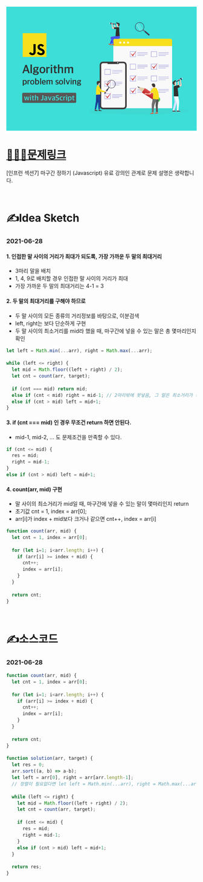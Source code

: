 [![인프런](../인프런표지.jpg)](https://www.inflearn.com/course/%EC%9E%90%EB%B0%94%EC%8A%A4%ED%81%AC%EB%A6%BD%ED%8A%B8-%EC%95%8C%EA%B3%A0%EB%A6%AC%EC%A6%98-%EB%AC%B8%EC%A0%9C%ED%92%80%EC%9D%B4/dashboard)
# [👩🏻‍💻문제링크](https://www.inflearn.com/course/%EC%9E%90%EB%B0%94%EC%8A%A4%ED%81%AC%EB%A6%BD%ED%8A%B8-%EC%95%8C%EA%B3%A0%EB%A6%AC%EC%A6%98-%EB%AC%B8%EC%A0%9C%ED%92%80%EC%9D%B4/dashboard)

[인프런 섹션7] 마구간 정하기 (Javascript)
유료 강의인 관계로 문제 설명은 생략합니다.

<br>

# ✍️Idea Sketch

### **2021-06-28**

#### 1. 인접한 말 사이의 거리가 최대가 되도록, 가장 가까운 두 말의 최대거리
- 3마리 말을 배치
- 1, 4, 9로 배치할 경우 인접한 말 사이의 거리가 최대
- 가장 가까운 두 말의 최대거리는 4-1 = 3

#### 2. 두 말의 최대거리를 구해야 하므로
- 두 말 사이의 모든 종류의 거리정보를 바탕으로, 이분검색
- left, right는 보다 단순하게 구현
- 두 말 사이의 최소거리를 mid라 했을 때, 마구간에 넣을 수 있는 말은 총 몇마리인지 확인

```javascript
let left = Math.min(...arr), right = Math.max(...arr);

while (left <= right) {
  let mid = Math.floor((left + right) / 2);
  let cnt = count(arr, target);

  if (cnt === mid) return mid;
  else if (cnt < mid) right = mid-1; // 2마리밖에 못넣음, 그 말은 최소거리가 정답보다 크다는 말, 최소거리를 줄여야 함
  else if (cnt > mid) left = mid+1;
}
```

#### 3. if (cnt === mid) 인 경우 무조건 return 하면 안된다.
- mid-1, mid-2, ... 도 문제조건을 만족할 수 있다.

```javascript
if (cnt <= mid) {
  res = mid;
  right = mid-1; 
}
else if (cnt > mid) left = mid+1;
```

#### 4. count(arr, mid) 구현
- 말 사이의 최소거리가 mid일 때, 마구간에 넣을 수 있는 말이 몇마리인지 return
- 초기값 cnt = 1, index = arr[0];
- arr[i]가 index + mid보다 크거나 같으면 cnt++, index = arr[i]

```javascript
function count(arr, mid) {
  let cnt = 1, index = arr[0];

  for (let i=1; i<arr.length; i++) {
    if (arr[i] >= index + mid) {
      cnt++;
      index = arr[i];
    }
  }

  return cnt;
}
```

<br>

# ✍️소스코드

### **2021-06-28**

```javascript
function count(arr, mid) {
  let cnt = 1, index = arr[0];

  for (let i=1; i<arr.length; i++) {
    if (arr[i] >= index + mid) {
      cnt++;
      index = arr[i];
    }
  }

  return cnt;
}

function solution(arr, target) {
  let res = 0;
  arr.sort((a, b) => a-b);
  let left = arr[0], right = arr[arr.length-1];
  // 정렬이 필요없다면 let left = Math.min(...arr), right = Math.max(...arr);

  while (left <= right) {
    let mid = Math.floor((left + right) / 2);
    let cnt = count(arr, target);

    if (cnt <= mid) {
      res = mid;
      right = mid-1; 
    }
    else if (cnt > mid) left = mid+1;
  }
  
  return res;
}
```

